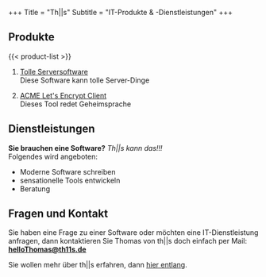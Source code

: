 +++
Title = "Th||s"
Subtitle = "IT-Produkte & -Dienstleistungen"
+++

## Produkte

{{< product-list >}}

1. [Tolle Serversoftware](/products/acme-adcs-server/)  
Diese Software kann tolle Server-Dinge

1. [ACME Let's Encrypt Client](http://www.google.com/)  
Dieses Tool redet Geheimsprache



## Dienstleistungen

**Sie brauchen eine Software?** *Th||s kann das!!!*  
Folgendes wird angeboten:

 - Moderne Software schreiben
 - sensationelle Tools entwickeln
 - Beratung

 ## Fragen und Kontakt

Sie haben eine Frage zu einer Software oder möchten eine IT-Dienstleistung anfragen, dann kontaktieren Sie Thomas von th||s doch einfach per Mail: **helloThomas@th11s.de**

Sie wollen mehr über th||s erfahren, dann [hier entlang](/about/).
